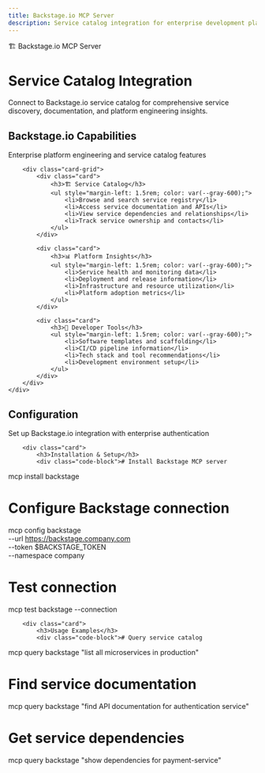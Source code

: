 ```yaml
---
title: Backstage.io MCP Server
description: Service catalog integration for enterprise development platforms
---
```


<div class="hero">
    <div class="container">
        <div class="hero-badge">🏗️ Backstage.io MCP Server</div>
        <h1>Service Catalog Integration</h1>
        <p>Connect to Backstage.io service catalog for comprehensive service discovery, documentation, and platform engineering insights.</p>
    </div>
</div>

<div class="section">
    <div class="container">
        <div class="section-title">
            <h2>Backstage.io Capabilities</h2>
            <p>Enterprise platform engineering and service catalog features</p>
        </div>
        
        <div class="card-grid">
            <div class="card">
                <h3>🏗️ Service Catalog</h3>
                <ul style="margin-left: 1.5rem; color: var(--gray-600);">
                    <li>Browse and search service registry</li>
                    <li>Access service documentation and APIs</li>
                    <li>View service dependencies and relationships</li>
                    <li>Track service ownership and contacts</li>
                </ul>
            </div>
            
            <div class="card">
                <h3>📊 Platform Insights</h3>
                <ul style="margin-left: 1.5rem; color: var(--gray-600);">
                    <li>Service health and monitoring data</li>
                    <li>Deployment and release information</li>
                    <li>Infrastructure and resource utilization</li>
                    <li>Platform adoption metrics</li>
                </ul>
            </div>
            
            <div class="card">
                <h3>🔧 Developer Tools</h3>
                <ul style="margin-left: 1.5rem; color: var(--gray-600);">
                    <li>Software templates and scaffolding</li>
                    <li>CI/CD pipeline information</li>
                    <li>Tech stack and tool recommendations</li>
                    <li>Development environment setup</li>
                </ul>
            </div>
        </div>
    </div>
</div>

<div class="section section-alt">
    <div class="container">
        <div class="section-title">
            <h2>Configuration</h2>
            <p>Set up Backstage.io integration with enterprise authentication</p>
        </div>
        
        <div class="card">
            <h3>Installation & Setup</h3>
            <div class="code-block"># Install Backstage MCP server
mcp install backstage

# Configure Backstage connection
mcp config backstage \
  --url https://backstage.company.com \
  --token $BACKSTAGE_TOKEN \
  --namespace company

# Test connection
mcp test backstage --connection</div>
        </div>
        
        <div class="card">
            <h3>Usage Examples</h3>
            <div class="code-block"># Query service catalog
mcp query backstage "list all microservices in production"

# Find service documentation
mcp query backstage "find API documentation for authentication service"

# Get service dependencies
mcp query backstage "show dependencies for payment-service"</div>
        </div>
    </div>
</div>